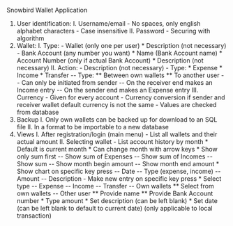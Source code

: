 Snowbird Wallet Application

1. User identification: 
    I. Username/email
        - No spaces, only english alphabet characters
        - Case insensitive
    II. Password
        - Securing with algorithm
2. Wallet:
    I. Type:
        - Wallet (only one per user)
            * Description (not necessary)
        - Bank Account (any number you want)
            * Name (Bank Account name)
            * Account Number (only if actual Bank Account)
            * Description (not necessary)
    II. Action:
        - Description (not necessary)
        - Type:
            * Expense
            * Income
            * Transfer
                -- Type:
                    ** Between own wallets
                    ** To another user
                -- Can only be initiated from sender
                -- On the receiver end makes an Income entry
                -- On the sender end makes an Expense entry
    III. Currency
        - Given for every account
        - Currency conversion if sender and receiver wallet default currency is not the same
        - Values are checked from database
3. Backup
    I. Only own wallets can be backed up for download to an SQL file
    II. In a format to be importable to a new database
4. Views
    I. After registration/login (main menu)
        - List all wallets and their actual amount
    II. Selecting wallet
        - List account history by month
            * Default is current month
            * Can change month with arrow keys
            * Show only sum first
                -- Show sum of Expenses
                -- Show sum of Incomes
                -- Show sum
                -- Show month begin amount
                -- Show month end amount
            * Show chart on specific key press
                -- Date
                -- Type (expense, income)
                -- Amount
                -- Description
        - Make new entry on specific key press
            * Select type
                -- Expense
                -- Income
                -- Transfer
                    -- Own wallets
                        ** Select from own wallets
                    -- Other user
                        ** Provide name
                        ** Provide Bank Account number
            * Type amount
            * Set description (can be left blank)
            * Set date (can be left blank to default to current date) (only applicable to local transaction)
